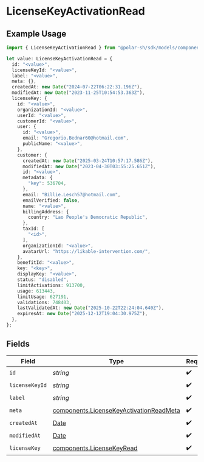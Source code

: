 # LicenseKeyActivationRead

## Example Usage

```typescript
import { LicenseKeyActivationRead } from "@polar-sh/sdk/models/components/licensekeyactivationread.js";

let value: LicenseKeyActivationRead = {
  id: "<value>",
  licenseKeyId: "<value>",
  label: "<value>",
  meta: {},
  createdAt: new Date("2024-07-22T06:22:31.196Z"),
  modifiedAt: new Date("2023-11-25T10:54:53.363Z"),
  licenseKey: {
    id: "<value>",
    organizationId: "<value>",
    userId: "<value>",
    customerId: "<value>",
    user: {
      id: "<value>",
      email: "Gregorio.Bednar60@hotmail.com",
      publicName: "<value>",
    },
    customer: {
      createdAt: new Date("2025-03-24T10:57:17.586Z"),
      modifiedAt: new Date("2023-04-30T03:55:25.651Z"),
      id: "<value>",
      metadata: {
        "key": 536704,
      },
      email: "Billie.Lesch57@hotmail.com",
      emailVerified: false,
      name: "<value>",
      billingAddress: {
        country: "Lao People's Democratic Republic",
      },
      taxId: [
        "<id>",
      ],
      organizationId: "<value>",
      avatarUrl: "https://likable-intervention.com/",
    },
    benefitId: "<value>",
    key: "<key>",
    displayKey: "<value>",
    status: "disabled",
    limitActivations: 913700,
    usage: 613443,
    limitUsage: 627191,
    validations: 748403,
    lastValidatedAt: new Date("2025-10-22T22:24:04.640Z"),
    expiresAt: new Date("2025-12-12T19:04:30.975Z"),
  },
};
```

## Fields

| Field                                                                                              | Type                                                                                               | Required                                                                                           | Description                                                                                        |
| -------------------------------------------------------------------------------------------------- | -------------------------------------------------------------------------------------------------- | -------------------------------------------------------------------------------------------------- | -------------------------------------------------------------------------------------------------- |
| `id`                                                                                               | *string*                                                                                           | :heavy_check_mark:                                                                                 | N/A                                                                                                |
| `licenseKeyId`                                                                                     | *string*                                                                                           | :heavy_check_mark:                                                                                 | N/A                                                                                                |
| `label`                                                                                            | *string*                                                                                           | :heavy_check_mark:                                                                                 | N/A                                                                                                |
| `meta`                                                                                             | [components.LicenseKeyActivationReadMeta](../../models/components/licensekeyactivationreadmeta.md) | :heavy_check_mark:                                                                                 | N/A                                                                                                |
| `createdAt`                                                                                        | [Date](https://developer.mozilla.org/en-US/docs/Web/JavaScript/Reference/Global_Objects/Date)      | :heavy_check_mark:                                                                                 | N/A                                                                                                |
| `modifiedAt`                                                                                       | [Date](https://developer.mozilla.org/en-US/docs/Web/JavaScript/Reference/Global_Objects/Date)      | :heavy_check_mark:                                                                                 | N/A                                                                                                |
| `licenseKey`                                                                                       | [components.LicenseKeyRead](../../models/components/licensekeyread.md)                             | :heavy_check_mark:                                                                                 | N/A                                                                                                |